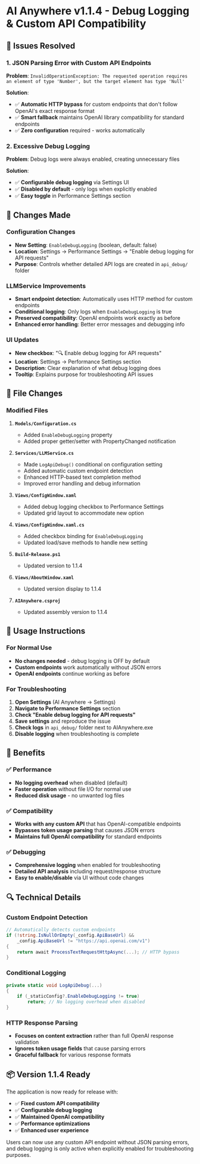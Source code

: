# AI Anywhere v1.1.4 - Debug Logging & Custom API Compatibility

## 🎯 **Issues Resolved**

### **1. JSON Parsing Error with Custom API Endpoints**
**Problem**: `InvalidOperationException: The requested operation requires an element of type 'Number', but the target element has type 'Null'`

**Solution**:
- ✅ **Automatic HTTP bypass** for custom endpoints that don't follow OpenAI's exact response format
- ✅ **Smart fallback** maintains OpenAI library compatibility for standard endpoints
- ✅ **Zero configuration** required - works automatically

### **2. Excessive Debug Logging**
**Problem**: Debug logs were always enabled, creating unnecessary files

**Solution**:
- ✅ **Configurable debug logging** via Settings UI
- ✅ **Disabled by default** - only logs when explicitly enabled
- ✅ **Easy toggle** in Performance Settings section

## 🔧 **Changes Made**

### **Configuration Changes**
- **New Setting**: `EnableDebugLogging` (boolean, default: false)
- **Location**: Settings → Performance Settings → "Enable debug logging for API requests"
- **Purpose**: Controls whether detailed API logs are created in `api_debug/` folder

### **LLMService Improvements**
- **Smart endpoint detection**: Automatically uses HTTP method for custom endpoints
- **Conditional logging**: Only logs when `EnableDebugLogging` is true
- **Preserved compatibility**: OpenAI endpoints work exactly as before
- **Enhanced error handling**: Better error messages and debugging info

### **UI Updates**
- **New checkbox**: "🔍 Enable debug logging for API requests"
- **Location**: Settings → Performance Settings section
- **Description**: Clear explanation of what debug logging does
- **Tooltip**: Explains purpose for troubleshooting API issues

## 📁 **File Changes**

### **Modified Files**
1. **`Models/Configuration.cs`**
   - Added `EnableDebugLogging` property
   - Added proper getter/setter with PropertyChanged notification

2. **`Services/LLMService.cs`**
   - Made `LogApiDebug()` conditional on configuration setting
   - Added automatic custom endpoint detection
   - Enhanced HTTP-based text completion method
   - Improved error handling and debug information

3. **`Views/ConfigWindow.xaml`**
   - Added debug logging checkbox to Performance Settings
   - Updated grid layout to accommodate new option

4. **`Views/ConfigWindow.xaml.cs`**
   - Added checkbox binding for `EnableDebugLogging`
   - Updated load/save methods to handle new setting

5. **`Build-Release.ps1`**
   - Updated version to 1.1.4

6. **`Views/AboutWindow.xaml`**
   - Updated version display to 1.1.4

7. **`AIAnywhere.csproj`**
   - Updated assembly version to 1.1.4

## 🚀 **Usage Instructions**

### **For Normal Use**
- **No changes needed** - debug logging is OFF by default
- **Custom endpoints** work automatically without JSON errors
- **OpenAI endpoints** continue working as before

### **For Troubleshooting**
1. **Open Settings** (AI Anywhere → Settings)
2. **Navigate to Performance Settings** section
3. **Check "Enable debug logging for API requests"**
4. **Save settings** and reproduce the issue
5. **Check logs** in `api_debug/` folder next to AIAnywhere.exe
6. **Disable logging** when troubleshooting is complete

## 🎯 **Benefits**

### **✅ Performance**
- **No logging overhead** when disabled (default)
- **Faster operation** without file I/O for normal use
- **Reduced disk usage** - no unwanted log files

### **✅ Compatibility**
- **Works with any custom API** that has OpenAI-compatible endpoints
- **Bypasses token usage parsing** that causes JSON errors
- **Maintains full OpenAI compatibility** for standard endpoints

### **✅ Debugging**
- **Comprehensive logging** when enabled for troubleshooting
- **Detailed API analysis** including request/response structure
- **Easy to enable/disable** via UI without code changes

## 🔍 **Technical Details**

### **Custom Endpoint Detection**
```csharp
// Automatically detects custom endpoints
if (!string.IsNullOrEmpty(_config.ApiBaseUrl) &&
    _config.ApiBaseUrl != "https://api.openai.com/v1")
{
    return await ProcessTextRequestHttpAsync(...); // HTTP bypass
}
```

### **Conditional Logging**
```csharp
private static void LogApiDebug(...)
{
    if (_staticConfig?.EnableDebugLogging != true)
        return; // No logging overhead when disabled
}
```

### **HTTP Response Parsing**
- **Focuses on content extraction** rather than full OpenAI response validation
- **Ignores token usage fields** that cause parsing errors
- **Graceful fallback** for various response formats

## 📦 **Version 1.1.4 Ready**

The application is now ready for release with:
- ✅ **Fixed custom API compatibility**
- ✅ **Configurable debug logging**
- ✅ **Maintained OpenAI compatibility**
- ✅ **Performance optimizations**
- ✅ **Enhanced user experience**

Users can now use any custom API endpoint without JSON parsing errors, and debug logging is only active when explicitly enabled for troubleshooting purposes.
